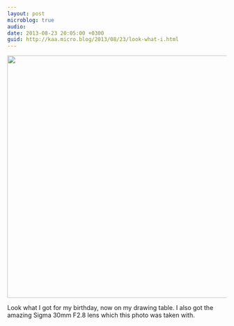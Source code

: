 ```yaml
---
layout: post
microblog: true
audio: 
date: 2013-08-23 20:05:00 +0300
guid: http://kaa.micro.blog/2013/08/23/look-what-i.html
---
```

<img src="https://micro.kaa.bz/uploads/2018/b7ea26b46b.jpg" alt="" width="840" height="558" class="alignnone size-full wp-image-381" /><p>Look what I got for my birthday, now on my drawing table. I also got the amazing Sigma 30mm F2.8 lens which this photo was taken with.</p>
